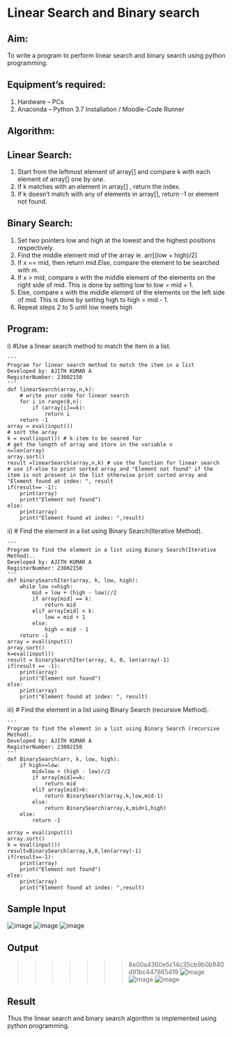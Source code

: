 # Linear Search and Binary search
## Aim:
To write a program to perform linear search and binary search using python programming.
## Equipment’s required:
1.	Hardware – PCs
2.	Anaconda – Python 3.7 Installation / Moodle-Code Runner
## Algorithm:
## Linear Search:
1.	Start from the leftmost element of array[] and compare k with each element of array[] one by one.
2.	If k matches with an element in array[] , return the index.
3.	If k doesn’t match with any of elements in array[], return -1 or element not found.
## Binary Search:
1.	Set two pointers low and high at the lowest and the highest positions respectively.
2.	Find the middle element mid of the array ie. arr[(low + high)/2]
3.	If x == mid, then return mid.Else, compare the element to be searched with m.
4.	If x > mid, compare x with the middle element of the elements on the right side of mid. This is done by setting low to low = mid + 1.
5.	Else, compare x with the middle element of the elements on the left side of mid. This is done by setting high to high = mid - 1.
6.	Repeat steps 2 to 5 until low meets high
## Program:
i)	#Use a linear search method to match the item in a list.
```
''' 
Program for linear search method to match the item in a list
Developed by: AJITH KUMAR A
RegisterNumber: 23002150
'''
def linearSearch(array,n,k):
    # write your code for linear search
    for i in range(0,n):
        if (array[i]==k):
            return i
    return -1        
array = eval(input())
# sort the array
k = eval(input()) # k-item to be seared for
# get the length of array and store in the variable n
n=len(array)
array.sort()
result =linearSearch(array,n,k) # use the function for linear search
# use if-else to print sorted array and "Element not found" if the item is not present in the list otherwise print sorted array and "Element found at index: ", result
if(result== -1):
    print(array)
    print("Element not found")
else:
    print(array)
    print("Element found at index: ",result)
```
ii)	# Find the element in a list using Binary Search(Iterative Method).
```
''' 
Program to find the element in a list using Binary Search(Iterative Method)..
Developed by: AJITH KUMAR A
RegisterNumber: 23002150
'''
def binarySearchIter(array, k, low, high):
    while low <=high:
        mid = low + (high - low)//2
        if array[mid] == k:
            return mid
        elif array[mid] < k:
            low = mid + 1
        else:
            high = mid - 1
    return -1
array = eval(input())
array.sort()
k=eval(input())
result = binarySearchIter(array, k, 0, len(array)-1)
if(result == -1):
    print(array)
    print("Element not found")
else:
    print(array)
    print("Element found at index: ", result)

```
iii)	# Find the element in a list using Binary Search (recursive Method).
```
''' 
Program to find the element in a list using Binary Search (recursive Method).
Developed by: AJITH KUMAR A
RegisterNumber: 23002150
'''
def BinarySearch(arr, k, low, high):
    if high>=low:
        mid=low + (high - low)//2
        if array[mid]==k:
            return mid
        elif array[mid]>k:
            return BinarySearch(array,k,low,mid-1)
        else:
            return BinarySearch(array,k,mid+1,high)
    else:
        return -1
        
array = eval(input())
array.sort()
k = eval(input())
result=BinarySearch(array,k,0,len(array)-1)
if(result==-1):
    print(array)
    print("Element not found")
else:
    print(array)
    print("Element found at index: ",result)
```


## Sample Input  
![image](https://github.com/Ajith1413/Search-Algorithm/assets/139842524/4f10804c-d326-4bfb-96c0-88db774d215d)
![image](https://github.com/Ajith1413/Search-Algorithm/assets/139842524/24ad792d-83c9-45fe-8452-b8ed3cdef654)
![image](https://github.com/Ajith1413/Search-Algorithm/assets/139842524/8d4ce344-51e0-40ee-b00b-0fcff4ea24cf)




## Output
>>>>>>> 8e00a4360e5c14c35cb9b0b940d91bc447865419
![image](https://github.com/Ajith1413/Search-Algorithm/assets/139842524/be2ca0c1-3ced-472d-8962-f9f9fe0b2792)
![image](https://github.com/Ajith1413/Search-Algorithm/assets/139842524/144e76bf-4bc8-408b-bfcd-96617de902e1)
![image](https://github.com/Ajith1413/Search-Algorithm/assets/139842524/ab9a3397-88e4-4d71-9c76-965bdb77889a)







## Result
Thus the linear search and binary search algorithm is implemented using python programming.
